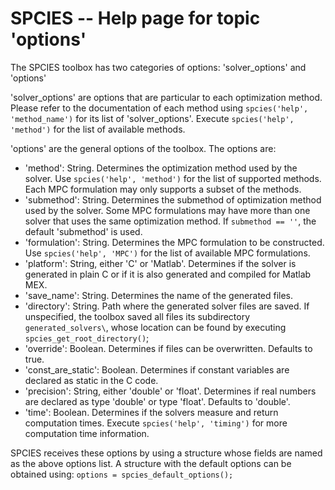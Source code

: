 # SPCIES -- Help page for topic 'options'

The SPCIES toolbox has two categories of options: 'solver_options' and 'options'

'solver_options' are options that are particular to each optimization method.
Please refer to the documentation of each method using `spcies('help', 'method_name')`
for its list of 'solver_options'.
Execute `spcies('help', 'method')` for the list of available methods.

'options' are the general options of the toolbox. The options are:

- 'method': String. Determines the optimization method used by the solver.
            Use `spcies('help', 'method')` for the list of supported methods.
            Each MPC formulation may only supports a subset of the methods.
- 'submethod': String. Determines the submethod of optimization method used by
              the solver. Some MPC formulations may have more than one solver
              that uses the same optimization method. If `submethod == ''`, the
              default 'submethod' is used.
- 'formulation': String. Determines the MPC formulation to be constructed.
                 Use `spcies('help', 'MPC')` for the list of available MPC formulations.
- 'platform': String, either 'C' or 'Matlab'. Determines if the solver is generated
              in plain C or if it is also generated and compiled for Matlab MEX.
- 'save_name': String. Determines the name of the generated files.
- 'directory': String. Path where the generated solver files are saved.
               If unspecified, the toolbox saved all files its subdirectory
               `generated_solvers\`, whose location can be found by executing
               `spcies_get_root_directory()`;
- 'override': Boolean. Determines if files can be overwritten. Defaults to true.
- 'const_are_static': Boolean. Determines if constant variables are declared as 
                      static in the C code.
- 'precision': String, either 'double' or 'float'. Determines if real numbers are
               declared as type 'double' or type 'float'. Defaults to 'double'.
- 'time': Boolean. Determines if the solvers measure and return computation times.
          Execute `spcies('help', 'timing')` for more computation time information.

SPCIES receives these options by using a structure whose fields are named as the
above options list.
A structure with the default options can be obtained using:
`options = spcies_default_options();`

